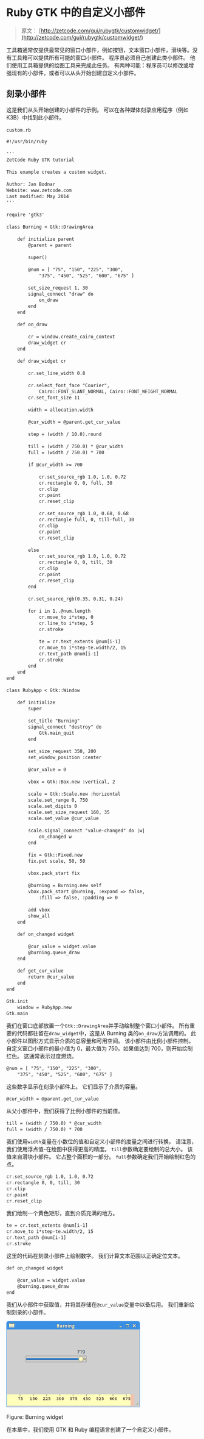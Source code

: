 # Ruby GTK 中的自定义小部件

> 原文： [http://zetcode.com/gui/rubygtk/customwidget/](http://zetcode.com/gui/rubygtk/customwidget/)

工具箱通常仅提供最常见的窗口小部件，例如按钮，文本窗口小部件，滑块等。没有工具箱可以提供所有可能的窗口小部件。 程序员必须自己创建此类小部件。 他们使用工具箱提供的绘图工具来完成此任务。 有两种可能：程序员可以修改或增强现有的小部件，或者可以从头开始创建自定义小部件。

## 刻录小部件

这是我们从头开始创建的小部件的示例。 可以在各种媒体刻录应用程序（例如 K3B）中找到此小部件。

`custom.rb`

```
#!/usr/bin/ruby

'''
ZetCode Ruby GTK tutorial

This example creates a custom widget.

Author: Jan Bodnar
Website: www.zetcode.com
Last modified: May 2014
'''

require 'gtk3'

class Burning < Gtk::DrawingArea

    def initialize parent
        @parent = parent

        super()

        @num = [ "75", "150", "225", "300", 
            "375", "450", "525", "600", "675" ]

        set_size_request 1, 30
        signal_connect "draw" do
            on_draw
        end
    end

    def on_draw

        cr = window.create_cairo_context
        draw_widget cr
    end

    def draw_widget cr

        cr.set_line_width 0.8

        cr.select_font_face "Courier", 
            Cairo::FONT_SLANT_NORMAL, Cairo::FONT_WEIGHT_NORMAL
        cr.set_font_size 11

        width = allocation.width

        @cur_width = @parent.get_cur_value

        step = (width / 10.0).round

        till = (width / 750.0) * @cur_width
        full = (width / 750.0) * 700

        if @cur_width >= 700

            cr.set_source_rgb 1.0, 1.0, 0.72
            cr.rectangle 0, 0, full, 30
            cr.clip
            cr.paint
            cr.reset_clip

            cr.set_source_rgb 1.0, 0.68, 0.68
            cr.rectangle full, 0, till-full, 30
            cr.clip
            cr.paint
            cr.reset_clip

        else
            cr.set_source_rgb 1.0, 1.0, 0.72
            cr.rectangle 0, 0, till, 30
            cr.clip
            cr.paint
            cr.reset_clip
        end

        cr.set_source_rgb(0.35, 0.31, 0.24)

        for i in 1..@num.length
            cr.move_to i*step, 0
            cr.line_to i*step, 5
            cr.stroke

            te = cr.text_extents @num[i-1]
            cr.move_to i*step-te.width/2, 15
            cr.text_path @num[i-1]
            cr.stroke
        end         
    end
end

class RubyApp < Gtk::Window

    def initialize
        super

        set_title "Burning"
        signal_connect "destroy" do 
            Gtk.main_quit 
        end

        set_size_request 350, 200        
        set_window_position :center

        @cur_value = 0

        vbox = Gtk::Box.new :vertical, 2

        scale = Gtk::Scale.new :horizontal
        scale.set_range 0, 750
        scale.set_digits 0
        scale.set_size_request 160, 35
        scale.set_value @cur_value

        scale.signal_connect "value-changed" do |w|
            on_changed w
        end

        fix = Gtk::Fixed.new
        fix.put scale, 50, 50

        vbox.pack_start fix

        @burning = Burning.new self
        vbox.pack_start @burning, :expand => false, 
            :fill => false, :padding => 0

        add vbox
        show_all
    end    

    def on_changed widget

        @cur_value = widget.value
        @burning.queue_draw
    end

    def get_cur_value
        return @cur_value
    end
end

Gtk.init
    window = RubyApp.new
Gtk.main

```

我们在窗口底部放置一个`Gtk::DrawingArea`并手动绘制整个窗口小部件。 所有重要的代码都驻留在`draw_widget`中，这是从 Burning 类的`on_draw`方法调用的。 此小部件以图形方式显示介质的总容量和可用空间。 该小部件由比例小部件控制。 自定义窗口小部件的最小值为 0，最大值为 750。如果值达到 700，则开始绘制红色。 这通常表示过度燃烧。

```
@num = [ "75", "150", "225", "300", 
    "375", "450", "525", "600", "675" ]

```

这些数字显示在刻录小部件上。 它们显示了介质的容量。

```
@cur_width = @parent.get_cur_value

```

从父小部件中，我们获得了比例小部件的当前值。

```
till = (width / 750.0) * @cur_width
full = (width / 750.0) * 700

```

我们使用`width`变量在小数位的值和自定义小部件的度量之间进行转换。 请注意，我们使用浮点值-在绘图中获得更高的精度。 `till`参数确定要绘制的总大小。 该值来自滑块小部件。 它占整个面积的一部分。 `full`参数确定我们开始绘制红色的点。

```
cr.set_source_rgb 1.0, 1.0, 0.72
cr.rectangle 0, 0, till, 30
cr.clip
cr.paint
cr.reset_clip

```

我们绘制一个黄色矩形，直到介质充满的地方。

```
te = cr.text_extents @num[i-1]
cr.move_to i*step-te.width/2, 15
cr.text_path @num[i-1]
cr.stroke

```

这里的代码在刻录小部件上绘制数字。 我们计算文本范围以正确定位文本。

```
def on_changed widget

    @cur_value = widget.value
    @burning.queue_draw
end

```

我们从小部件中获取值，并将其存储在`@cur_value`变量中以备后用。 我们重新绘制刻录的小部件。

![Burning widget](img/98d1c8baa28dc2806aee2c2fdb46e4d2.jpg)

Figure: Burning widget

在本章中，我们使用 GTK 和 Ruby 编程语言创建了一个自定义小部件。